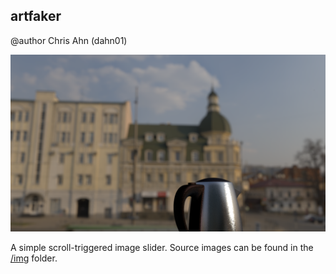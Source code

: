 ## artfaker

@author Chris Ahn (dahn01)


![A Kettle ... of Russel](img/4.png)

A simple scroll-triggered image slider.
Source images can be found in the [/img](img) folder.